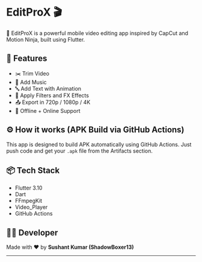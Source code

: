 # EditProX 🎬

🎉 EditProX is a powerful mobile video editing app inspired by CapCut and Motion Ninja, built using Flutter.

## 🚀 Features
- ✂️ Trim Video
- 🎵 Add Music
- 🔤 Add Text with Animation
- 🎨 Apply Filters and FX Effects
- 📤 Export in 720p / 1080p / 4K
- 📱 Offline + Online Support

## ⚙️ How it works (APK Build via GitHub Actions)
This app is designed to build APK automatically using GitHub Actions. Just push code and get your `.apk` file from the Artifacts section.

## 📦 Tech Stack
- Flutter 3.10
- Dart
- FFmpegKit
- Video_Player
- GitHub Actions

## 🧑‍💻 Developer
Made with ❤️ by **Sushant Kumar (ShadowBoxer13)**

---
